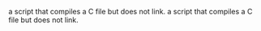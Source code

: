  a script that compiles a C file but does not link.
a script that compiles a C file but does not link.
